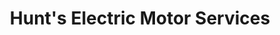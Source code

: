 ---
title: "Hunt's Electric Motor Services"
url: /redding/hunts-electric-motor-services/
shop: car parts
---